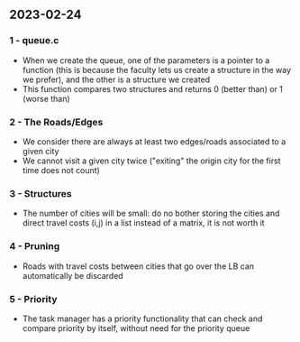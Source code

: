 ## 2023-02-24

### 1 - queue.c
- When we create the queue, one of the parameters is a pointer to a function (this is because the faculty lets us create a structure in the way we prefer), and the other is a structure we created
- This function compares two structures and returns 0 (better than) or 1 (worse than)

### 2 - The Roads/Edges
- We consider there are always at least two edges/roads associated to a given city
- We cannot visit a given city twice ("exiting" the origin city for the first time does not count)

### 3 - Structures
- The number of cities will be small: do no bother storing the cities and direct travel costs (i,j) in a list instead of a matrix, it is not worth it

### 4 - Pruning
- Roads with travel costs between cities that go over the LB can automatically be discarded

### 5 - Priority
- The task manager has a priority functionality that can check and compare priority by itself, without need for the priority queue